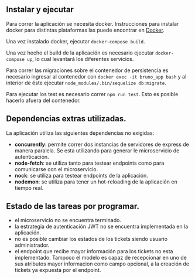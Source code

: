 ## Instalar y ejecutar

Para correr la aplicación se necesita docker. Instrucciones para instalar docker para distintas plataformas las puede encontrar en [Docker](https://www.docker.com/get-started).

Una vez instalado docker, ejecutar `docker-compose build`.

Una vez hecho el build de la aplicación es necesario ejecutar `docker-compose up`, lo cual levantará los diferentes servicios.

Para correr las migraciones sobre el contenedor de persistencia es necesario ingresar al contenedor con `docker exec -it bruno_app bash` y al interior de éste ejecutar `node_modules/.bin/sequelize db:migrate`.

Para ejecutar los test es necesario correr `npm run test`. Esto es posible hacerlo afuera del contenedor.

## Dependencias extras utilizadas.

La aplicación utiliza las siguientes dependencias no exigidas:

- **concurently**: permite correr dos instancias de servidores de express de manera paralela. Se esta utilizando para generar le microservicio de autenticación.
- **node-fetch**: se utiliza tanto para testear endpoints como para comunicarse con el microservicio.
- **nock**: se utiliza para testear endpoints de la aplicación.
- **nodemon**: se utiliza para tener un hot-reloading de la aplicación en tiempo real.

## Estado de las tareas por programar.

- el microservicio no se encuentra terminado.
- la estrategia de autenticación JWT no se encuentra implementada en la aplicación.
- no es posible cambiar los estados de los tickets siendo usuario administrador.
- el endpoint que recibe mayor información para los tickets no esta implementado. Tampoco el modelo es capaz de recepcionar en uno de sus atributos mayor informacion como campo opcional, a la creación de tickets ya expuesta por el endpoint.
